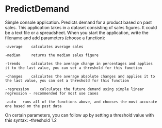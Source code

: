 # PredictDemand
 Simple console application. Predicts demand for a product based on past sales.
 This application takes in a dataset consisting of sales figures. It could be a text file or a spreadsheet. When you start the application, write the filename and add parameters (choose a function):
 
    -average    calculates average sales
    
    -median     returns the median sales figure
    
    -trends     calculates the average change in percentages and applies it to the last value, you can set a threshold for this function
    
    -changes    calculates the average absolute changes and applies it to the last value, you can set a threshold for this function
    
    -regression     calculates the future demand using simple linear regression - recommended for most use cases
    
    -auto   runs all of the functions above, and chooses the most accurate one based on the past data

 On certain parameters, you can follow up by setting a threshold value with this syntax: -threshold 1.2

